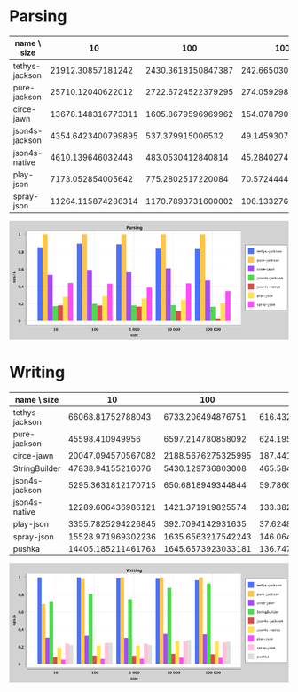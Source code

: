
# Parsing

name \ size|10|100|1000|10000|100000
---|---|---|---|---|---
tethys-jackson|21912.30857181242|2430.3618150847387|242.66503036654123|20.60845710393601|2.367511464490856
pure-jackson|25710.12040622012|2722.6724522379295|274.0592980864133|24.68480754951757|2.84386037316985
circe-jawn|13678.148316773311|1605.8679596969962|154.0787907371746|14.996837359372718|1.327086676259104
json4s-jackson|4354.6423400799895|537.379915006532|49.14593070694368|4.484903832390187|0.4611140787890526
json4s-native|4610.139646032448|483.0530412840814|45.28402746789135|2.813517938954405|0.05659590119785897
play-json|7173.052854005642|775.2802517220084|70.57244448019578|6.010039987991498|0.5785593510513877
spray-json|11264.115874286314|1170.7893731600002|106.13327680203524|10.726197642133013|0.9808634010691272

![ParsingPerformance](./images/ParsingPerformance.png)
     
         


# Writing

name \ size|10|100|1000|10000|100000
---|---|---|---|---|---
tethys-jackson|66068.81752788043|6733.206494876751|616.4323693579456|49.89687328160004|4.8467002595713975
pure-jackson|45598.410949956|6597.214780858092|624.1955824245683|50.82682525949039|5.021347823401014
circe-jawn|20047.094570567082|2188.5676275325995|187.44163276965006|17.470937087180918|1.7105506849207808
StringBuilder|47838.94155216076|5430.129736803008|465.5845453982611|44.59001049009675|4.655304292356193
json4s-jackson|5295.3631812170715|650.6818949344844|59.78605807706992|6.012592258615015|0.5670607150563273
json4s-native|12289.606436986121|1421.371919825574|133.38266808858947|13.479961618782049|1.3239250827303626
play-json|3355.7825294226845|392.7094142931635|37.62488821401761|3.7984760533876214|0.3607470409299431
spray-json|15528.971969302236|1635.6563217542243|146.06454968490343|13.483187910774209|1.2446822612235338
pushka|14405.185211461763|1645.6573923033181|136.74795216149295|14.072260186570883|1.290592906165876

![WritingPerformance](./images/WritingPerformance.png)
     
         